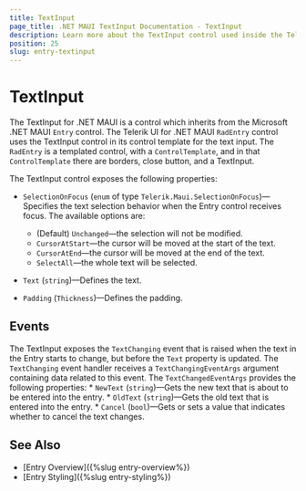 ```yaml
---
title: TextInput
page_title: .NET MAUI TextInput Documentation - TextInput
description: Learn more about the TextInput control used inside the Telerik UI for .NET MAUI Entry controls.
position: 25
slug: entry-textinput
---
```


# TextInput

The TextInput for .NET MAUI is a control which inherits from the Microsoft .NET MAUI `Entry` control. The Telerik UI for .NET MAUI `RadEntry` control uses the TextInput control in its control template for the text input. The `RadEntry` is a templated control, with a `ControlTemplate`, and in that `ControlTemplate` there are borders, close button, and a TextInput.

The TextInput control exposes the following properties:

* `SelectionOnFocus` (`enum` of type `Telerik.Maui.SelectionOnFocus`)&mdash;Specifies the text selection behavior when the Entry control receives focus. The available options are:
    * (Default) `Unchanged`&mdash;the selection will not be modified.
    * `CursorAtStart`&mdash;the cursor will be moved at the start of the text.
    * `CursorAtEnd`&mdash;the cursor will be moved at the end of the text.
    * `SelectAll`&mdash;the whole text will be selected.

* `Text` (`string`)&mdash;Defines the text.
* `Padding` (`Thickness`)&mdash;Defines the padding.

## Events

The TextInput exposes the `TextChanging` event that is raised when the text in the Entry starts to change, but before the `Text` property is updated. The `TextChanging` event handler receives a `TextChangingEventArgs` argument containing data related to this event. The `TextChangedEventArgs` provides the following properties:
    * `NewText` (`string`)&mdash;Gets the new text that is about to be entered into the entry.
    * `OldText` (`string`)&mdash;Gets the old text that is entered into the entry.
    * `Cancel` (`bool`)&mdash;Gets or sets a value that indicates whether to cancel the text changes.

## See Also

- [Entry Overview]({%slug entry-overview%})
- [Entry Styling]({%slug entry-styling%})

